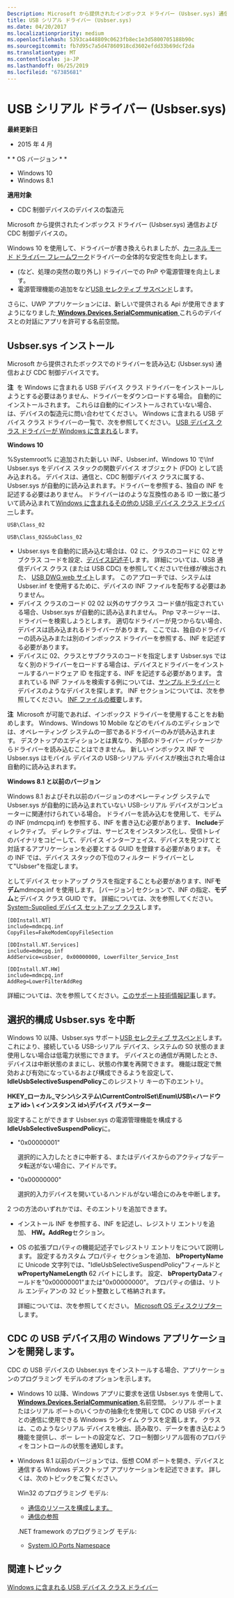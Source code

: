 ```yaml
---
Description: Microsoft から提供されたインボックス ドライバー (Usbser.sys) 通信および CDC 制御デバイスの。
title: USB シリアル ドライバー (Usbser.sys)
ms.date: 04/20/2017
ms.localizationpriority: medium
ms.openlocfilehash: 5393ca448809c0623fb8ec1e3d5800705188b90c
ms.sourcegitcommit: fb7d95c7a5d47860918cd3602efdd33b69dcf2da
ms.translationtype: MT
ms.contentlocale: ja-JP
ms.lasthandoff: 06/25/2019
ms.locfileid: "67385681"
---
```

# <a name="usb-serial-driver-usbsersys"></a>USB シリアル ドライバー (Usbser.sys)


**最終更新日**

-   2015 年 4 月

\* * OS バージョン * *

-   Windows 10
-   Windows 8.1

**適用対象**

-   CDC 制御デバイスのデバイスの製造元

Microsoft から提供されたインボックス ドライバー (Usbser.sys) 通信および CDC 制御デバイスの。

Windows 10 を使用して、ドライバーが書き換えられましたが、[カーネル モード ドライバー フレームワーク](https://docs.microsoft.com/windows-hardware/drivers/wdf/)ドライバーの全体的な安定性を向上します。

-   (など、処理の突然の取り外し) ドライバーでの PnP や電源管理を向上します。
-   電源管理機能の追加をなど[USB セレクティブ サスペンド](usb-selective-suspend.md)します。

さらに、UWP アプリケーションには、新しいで提供される Api が使用できますようになりました[ **Windows.Devices.SerialCommunication** ](https://docs.microsoft.com/uwp/api/Windows.Devices.SerialCommunication)これらのデバイスとの対話にアプリを許可する名前空間。

## <a name="usbsersys-installation"></a>Usbser.sys インストール


Microsoft から提供されたボックスでのドライバーを読み込む (Usbser.sys) 通信および CDC 制御デバイスです。

**注**  を Windows に含まれる USB デバイス クラス ドライバーをインストールしようとする必要はありません、ドライバーをダウンロードする場合。 自動的にインストールされます。 これらは自動的にインストールされていない場合、は、デバイスの製造元に問い合わせてください。 Windows に含まれる USB デバイス クラス ドライバーの一覧で、次を参照してください。 [USB デバイス クラス ドライバーが Windows に含まれる](supported-usb-classes.md)します。

 

**Windows 10**

%Systemroot% に追加された新しい INF、Usbser.inf、Windows 10 で\\Inf Usbser.sys をデバイス スタックの関数デバイス オブジェクト (FDO) として読み込まれる。 デバイスは、通信と、CDC 制御デバイス クラスに属する、Usbser.sys が自動的に読み込まれます。ドライバーを参照する、独自の INF を記述する必要はありません。 ドライバーはのような互換性のある ID 一致に基づいて読み込まれて[Windows に含まれるその他の USB デバイス クラス ドライバー](supported-usb-classes.md)します。

`USB\Class_02`

`USB\Class_02&SubClass_02`

-   Usbser.sys を自動的に読み込む場合は、02 に、クラスのコードに 02 とサブクラス コードを設定、[デバイス記述子](usb-device-descriptors.md)します。 詳細については、USB 通信デバイス クラス (または USB CDC) を参照してくださいで仕様が検出された、 [USB DWG web サイト](https://go.microsoft.com/fwlink/p/?linkid=617741)します。 このアプローチでは、システムは Usbser.inf を使用するために、デバイスの INF ファイルを配布する必要はありません。
-   デバイス クラスのコード 02 02 以外のサブクラス コード値が指定されている場合、Usbser.sys が自動的に読み込まれません。 Pnp マネージャーは、ドライバーを検索しようとします。 適切なドライバーが見つからない場合、デバイスは読み込まれるドライバーがあります。 ここでは、独自のドライバーの読み込みまたは別のインボックス ドライバーを参照する、INF を記述する必要があります。
-   デバイスに 02、クラスとサブクラスのコードを指定します Usbser.sys ではなく別のドライバーをロードする場合は、デバイスとドライバーをインストールするハードウェア ID を指定する、INF を記述する必要があります。 含まれている INF ファイルを検索する例については、[サンプル ドライバー](https://go.microsoft.com/fwlink/p/?LinkId=534087)とデバイスのようなデバイスを探します。 INF セクションについては、次を参照してください。 [INF ファイルの概要](https://docs.microsoft.com/windows-hardware/drivers/install/overview-of-inf-files)します。

**注**  Microsoft が可能であれば、インボックス ドライバーを使用することをお勧めします。 Windows、Windows 10 Mobile などのモバイルのエディションでは、オペレーティング システムの一部であるドライバーのみが読み込まれます。 デスクトップのエディションとは異なり、外部のドライバー パッケージからドライバーを読み込むことはできません。 新しいインボックス INF で Usbser.sys はモバイル デバイスの USB-シリアル デバイスが検出された場合は自動的に読み込まれます。

 

**Windows 8.1 と以前のバージョン**

Windows 8.1 およびそれ以前のバージョンのオペレーティング システムで Usbser.sys が自動的に読み込まれていない USB-シリアル デバイスがコンピューターに関連付けられている場合。 ドライバーを読み込むを使用して、モデムの INF (mdmcpq.inf) を参照する、INF を書き込む必要があります、 **Include**ディレクティブ。 ディレクティブは、サービスをインスタンス化し、受信トレイのバイナリをコピーして、デバイス インターフェイス、デバイスを見つけてと対話するアプリケーションを必要とする GUID を登録する必要があります。 その INF では、デバイス スタックの下位のフィルター ドライバーとして"Usbser"を指定します。

としてデバイス セットアップ クラスを指定することも必要があります、INF**モデム**mdmcpq.inf を使用します。 [バージョン] セクションで、INF の指定、**モデム**とデバイス クラス GUID です。 詳細については、次を参照してください。 [System-Supplied デバイス セットアップ クラス](https://docs.microsoft.com/previous-versions/ff553419(v=vs.85))します。

``` syntax
[DDInstall.NT]
include=mdmcpq.inf
CopyFiles=FakeModemCopyFileSection 

[DDInstall.NT.Services]
include=mdmcpq.inf
AddService=usbser, 0x00000000, LowerFilter_Service_Inst 

[DDInstall.NT.HW]
include=mdmcpq.inf
AddReg=LowerFilterAddReg
```

詳細については、次を参照してください。[このサポート技術情報記事](https://support.microsoft.com/help/837637/how-to-use-or-to-reference-the-usbser-sys-driver-from-universal-serial/)します。

## <a name="configure-selective-suspend-for-usbsersys"></a>選択的構成 Usbser.sys を中断


Windows 10 以降、Usbser.sys サポート[USB セレクティブ サスペンド](usb-selective-suspend.md)します。 これにより、接続している USB-シリアル デバイス、システムの S0 状態のまま使用しない場合は低電力状態にできます。 デバイスとの通信が再開したとき、デバイスは中断状態のままにし、状態の作業を再開できます。 機能は既定で無効および有効になっているおよび構成できるようを設定して、 **IdleUsbSelectiveSuspendPolicy**このレジストリ キーの下のエントリ。

**HKEY\_ローカル\_マシン\\システム\\CurrentControlSet\\Enum\\USB\\&lt;ハードウェア id&gt; \\ &lt;インスタンス id&gt;\\デバイス パラメーター**

設定することができます Usbser.sys の電源管理機能を構成する**IdleUsbSelectiveSuspendPolicy**に。

-   "0x00000001"

    選択的に入力したときに中断する、またはデバイスからのアクティブなデータ転送がない場合に、アイドルです。

-   "0x00000000"

    選択的入力デバイスを開いているハンドルがない場合にのみを中断します。

2 つの方法のいずれかでは、そのエントリを追加できます。

-   インストール INF を参照する、INF を記述し、レジストリ エントリを追加、 **HW。AddReg**セクション。
-   OS の拡張プロパティの機能記述子でレジストリ エントリをについて説明します。 設定するカスタム プロパティ セクションを追加、 **bPropertyName**に Unicode 文字列では、"IdleUsbSelectiveSuspendPolicy"フィールドと**wPropertyNameLength** 62 バイトにします。 設定、 **bPropertyData**フィールドを"0x00000001"または"0x00000000"。 プロパティの値は、リトル エンディアンの 32 ビット整数として格納されます。

    詳細については、次を参照してください。 [Microsoft OS ディスクリプター](https://go.microsoft.com/fwlink/p/?linkid=224878)します。

## <a name="develop-windows-applications-for-a-usb-cdc-device"></a>CDC の USB デバイス用の Windows アプリケーションを開発します。


CDC の USB デバイスの Usbser.sys をインストールする場合、アプリケーションのプログラミング モデルのオプションを示します。

-   Windows 10 以降、Windows アプリに要求を送信 Usbser.sys を使用して、 [ **Windows.Devices.SerialCommunication** ](https://docs.microsoft.com/uwp/api/Windows.Devices.SerialCommunication)名前空間。 シリアル ポートまたはシリアル ポートのいくつかの抽象化を使用して CDC の USB デバイスとの通信に使用できる Windows ランタイム クラスを定義します。 クラスは、このようなシリアル デバイスを検出、読み取り、データを書き込むよう機能を提供し、ボー レートの設定など、フロー制御シリアル固有のプロパティをコントロールの状態を通知します。

-   Windows 8.1 以前のバージョンでは、仮想 COM ポートを開き、デバイスと通信する Windows デスクトップ アプリケーションを記述できます。 詳しくは、次のトピックをご覧ください。

    Win32 のプログラミング モデル:

    -   [通信のリソースを構成します。](https://docs.microsoft.com/windows/desktop/DevIO/configuring-a-communications-resource)
    -   [通信の参照](https://docs.microsoft.com/windows/desktop/DevIO/communications-reference)

    .NET framework のプログラミング モデル:

    -   [System.IO.Ports Namespace](https://docs.microsoft.com/dotnet/api/system.io.ports?redirectedfrom=MSDN)

## <a name="related-topics"></a>関連トピック
[Windows に含まれる USB デバイス クラス ドライバー](supported-usb-classes.md)  
<!-- [How to use or to reference the Usbser.sys driver from universal serial bus (USB) modem .inf files](https://support.microsoft.com/help/837637/how-to-use-or-to-reference-the-usbser-sys-driver-from-universal-serial) -->



